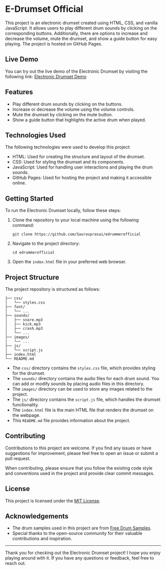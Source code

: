 # E-Drumset Official

This project is an electronic drumset created using HTML, CSS, and vanilla JavaScript. It allows users to play different drum sounds by clicking on the corresponding buttons. Additionally, there are options to increase and decrease the volume, mute the drumset, and show a guide button for easy playing. The project is hosted on GitHub Pages.

## Live Demo

You can try out the live demo of the Electronic Drumset by visiting the following link: [Electronic Drumset Demo](https://sauravprasai.github.io/edrummerofficial/)

## Features

- Play different drum sounds by clicking on the buttons.
- Increase or decrease the volume using the volume controls.
- Mute the drumset by clicking on the mute button.
- Show a guide button that highlights the active drum when played.

## Technologies Used

The following technologies were used to develop this project:

- HTML: Used for creating the structure and layout of the drumset.
- CSS: Used for styling the drumset and its components.
- JavaScript: Used for handling user interactions and playing the drum sounds.
- GitHub Pages: Used for hosting the project and making it accessible online.

## Getting Started

To run the Electronic Drumset locally, follow these steps:

1. Clone the repository to your local machine using the following command:

   ```shell
   git clone https://github.com/Sauravprasai/edrummerofficial
   ```

2. Navigate to the project directory:

   ```shell
   cd edrummerofficial
   ```

3. Open the `index.html` file in your preferred web browser.

## Project Structure

The project repository is structured as follows:

```
├── css/
│   └── styles.css
├── font/
│   └── ...
├── sounds/
│   ├── snare.mp3
│   ├── kick.mp3
│   ├── crash.mp3
│   └── ...
├── images/
│   └── ...
├── js/
│   └── script.js
├── index.html
└── README.md
```

- The `css/` directory contains the `styles.css` file, which provides styling for the drumset.
- The `sounds/` directory contains the audio files for each drum sound. You can add or modify sounds by placing audio files in this directory.
- The `images/` directory can be used to store any images related to the project.
- The `js/` directory contains the `script.js` file, which handles the drumset functionality.
- The `index.html` file is the main HTML file that renders the drumset on the webpage.
- This `README.md` file provides information about the project.

## Contributing

Contributions to this project are welcome. If you find any issues or have suggestions for improvement, please feel free to open an issue or submit a pull request. 

When contributing, please ensure that you follow the existing code style and conventions used in the project and provide clear commit messages.

## License

This project is licensed under the [MIT License](LICENSE).

## Acknowledgements

- The drum samples used in this project are from [Free Drum Samples](https://www.freedrumsamples.com).
- Special thanks to the open-source community for their valuable contributions and inspiration.

---

Thank you for checking out the Electronic Drumset project! I hope you enjoy playing around with it. If you have any questions or feedback, feel free to reach out.
